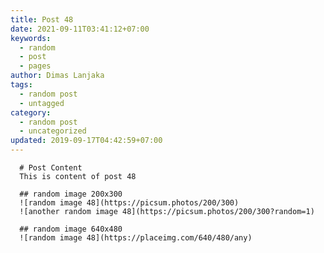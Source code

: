 ```yaml
---
title: Post 48
date: 2021-09-11T03:41:12+07:00
keywords:
  - random
  - post
  - pages
author: Dimas Lanjaka
tags:
  - random post
  - untagged
category:
  - random post
  - uncategorized
updated: 2019-09-17T04:42:59+07:00
---
```


      # Post Content
      This is content of post 48

      ## random image 200x300
      ![random image 48](https://picsum.photos/200/300)
      ![another random image 48](https://picsum.photos/200/300?random=1)

      ## random image 640x480
      ![random image 48](https://placeimg.com/640/480/any)
      